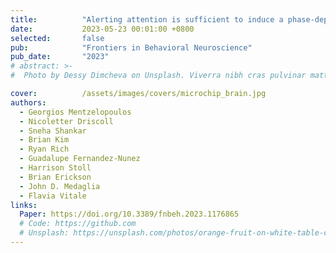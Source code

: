 ```yaml
---
title:          "Alerting attention is sufficient to induce a phase-dependent behavior that can be predicted by frontal EEG"
date:           2023-05-23 00:01:00 +0800
selected:       false
pub:            "Frontiers in Behavioral Neuroscience"
pub_date:       "2023"
# abstract: >-
#  Photo by Dessy Dimcheva on Unsplash. Viverra nibh cras pulvinar mattis nunc sed. Quam quisque id diam vel quam elementum pulvinar etiam. Ac felis donec et odio pellentesque. Ligula ullamcorper malesuada proin libero nunc consequat interdum varius sit. A pellentesque sit amet porttitor eget. Magna fermentum iaculis eu non diam phasellus vestibulum lorem sed.

cover:          /assets/images/covers/microchip_brain.jpg
authors:
  - Georgios Mentzelopoulos
  - Nicoletter Driscoll
  - Sneha Shankar
  - Brian Kim
  - Ryan Rich
  - Guadalupe Fernandez-Nunez
  - Harrison Stoll
  - Brian Erickson
  - John D. Medaglia
  - Flavia Vitale
links:
  Paper: https://doi.org/10.3389/fnbeh.2023.1176865
  # Code: https://github.com
  # Unsplash: https://unsplash.com/photos/orange-fruit-on-white-table-cloth-ISX_imp8t1o
---
```

